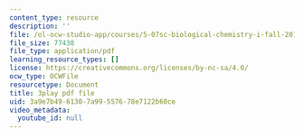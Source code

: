 ```yaml
---
content_type: resource
description: ''
file: /ol-ocw-studio-app/courses/5-07sc-biological-chemistry-i-fall-2013/3a9e7b4961307a99557678e7122b60ce_zdage-Lp8m4.pdf
file_size: 77438
file_type: application/pdf
learning_resource_types: []
license: https://creativecommons.org/licenses/by-nc-sa/4.0/
ocw_type: OCWFile
resourcetype: Document
title: 3play pdf file
uid: 3a9e7b49-6130-7a99-5576-78e7122b60ce
video_metadata:
  youtube_id: null
---
```

